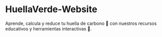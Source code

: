 # HuellaVerde-Website
Aprende, calcula y reduce tu huella de carbono 🌱 con nuestros recursos educativos y herramientas interactivas 💚.
